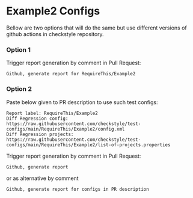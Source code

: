# Example2 Configs

Bellow are two options that will do the same but use different versions
of github actions in checkstyle repository.


### Option 1
Trigger report generation by comment in Pull Request:
```
Github, generate report for RequireThis/Example2
```

### Option 2

Paste below given to PR description to use such test configs:
```
Report label: RequireThis/Example2
Diff Regression config: https://raw.githubusercontent.com/checkstyle/test-configs/main/RequireThis/Example2/config.xml
Diff Regression projects: https://raw.githubusercontent.com/checkstyle/test-configs/main/RequireThis/Example2/list-of-projects.properties
```

Trigger report generation by comment in Pull Request:
```
Github, generate report
```
or as alternative by comment
```
Github, generate report for configs in PR description
```
